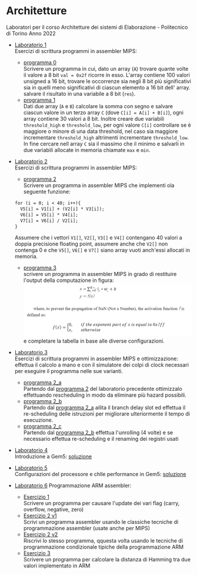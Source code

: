 # Architetture
Laboratori per il corso Architetture dei sistemi di Elaborazione - Politecnico di Torino Anno 2022

* [Laboratorio 1](https://github.com/lorenzobellino/Architetture/blob/master/Laboratori/Lab01/lab_01.pdf)  
Esercizi di scrittura programmi in assembler MIPS:
  + [programma 0](https://github.com/lorenzobellino/Architetture/blob/main/Laboratori/Lab01/program_0.s)  
  Scrivere un programma in cui, dato un array (```A```) trovare quante volte il valore a 8 bit ```val = 0x2f``` ricorre in esso. L'array contiene 100 valori unsigned a 16 bit, trovare le occorrenze sia negli 8 bit più significativi sia in quelli meno significativi di ciascun elemento a 16 bit dell' array. salvare il risultato in una variabile a 8 bit (```res```).
  + [programma 1](https://github.com/lorenzobellino/Architetture/blob/main/Laboratori/Lab01/program_1.s)  
Dati due array (```A``` e ```B```) calcolare la somma con segno e salvare ciascun valore in un terzo array ```C``` (dove ```C[i] = A[i] + B[i]```), ogni array contiene 30 valori a 8 bit. Inoltre creare due variabili ```threshold_high``` e ```threshold_low```, per ogni valore ```C[i]``` controllare se è maggiore o minore di una data threshold, nel caso sia maggiore incrementare ```threshold_high``` altrimenti incrementare ```threshold_low```. In fine cercare nell array ```C``` sia il massimo che il minimo e salvarli in due variabili allocate in memoria chiamate ```max``` e ```min```.
* [Laboratorio 2](https://github.com/lorenzobellino/Architetture/blob/main/Laboratori/Lab02/lab_02.pdf)  
Esercizi di scrittura programmi in assembler MIPS:
  + [programma 2](https://github.com/lorenzobellino/Architetture/blob/main/Laboratori/Lab02/program_2.s)   
  Scrivere un programma in assembler MIPS che implementi ola seguente funzione:  
  ```
  for (i = 0; i < 40; i++){
    V5[i] = V1[i] + (V2[i] * V3[i]);
    V6[i] = V5[i] * V4[i];
    V7[i] = V6[i] / V2[i];
  }
  ```
  Assumere che i vettori ```V1[]```, ```V2[]```, ```V3[]``` e ```V4[]``` contengano 40 valori a doppia precisione floating point, assumere anche che ```V2[]```  non contenga 0 e che ```V5[]```, ```V6[]``` e ```V7[]``` siano array vuoti anch'essi allocati in memoria.
  + [programma 3](https://github.com/lorenzobellino/Architetture/blob/main/Laboratori/Lab02/program_3.s)  
  scrivere un programma in assembler MIPS in grado di restituire l'output della computazione in figura:  
  ![](https://github.com/lorenzobellino/Architetture/blob/main/img/img1.png)  
  e completare la tabella in base alle diverse configurazioni.
* [Laboratorio 3](https://github.com/lorenzobellino/Architetture/blob/master/Laboratori/Lab03/lab_03.pdf)  
  Esercizi di scrittura programmi in assembler MIPS e ottimizzazione: effettua il calcolo a mano e con il simulatore dei colpi di clock necessari per eseguire il programma nelle sue varianti.
    + [programma 2_a](https://github.com/lorenzobellino/Architetture/blob/main/Laboratori/Lab03/program_2_a.s)  
    Partendo dal [programma 2](https://github.com/lorenzobellino/Architetture/blob/main/Laboratori/Lab02/program_2.s) del laboratorio precedente ottimizzalo effettuando rescheduling in modo da eliminare più hazard possibili.
    + [programma 2_b](https://github.com/lorenzobellino/Architetture/blob/main/Laboratori/Lab03/program_2_b.s)  
    Partendo dal [programma 2_a](https://github.com/lorenzobellino/Architetture/blob/main/Laboratori/Lab03/program_2_a.s) ailita il branch delay slot ed effettua il re-scheduling delle istruzioni per migliorare ulteriormente il tempo di esecuzione.
    + [programma 2_c](https://github.com/lorenzobellino/Architetture/blob/main/Laboratori/Lab03/program_2_c.s)  
    Partendo dal [programma 2_b](https://github.com/lorenzobellino/Architetture/blob/main/Laboratori/Lab03/program_2_b.s) effettua l'unrolling (4 volte) e se necessario effettua re-scheduling e il renaming dei registri usati
* [Laboratorio 4](https://github.com/lorenzobellino/Architetture/blob/master/Laboratori/Lab04/lab_04.pdf)  
Introduzione a Gem5: [soluzione](https://github.com/lorenzobellino/Architetture/blob/master/Laboratori/Lab04/lab_04.pdf)  
* [Laboratorio 5](https://github.com/lorenzobellino/Architetture/blob/master/Laboratori/Lab05/lab_05.pdf)  
Configurazioni del processore e chlle performance in Gem5: [soluzione](https://github.com/lorenzobellino/Architetture/blob/master/Laboratori/Lab05/lab_05.pdf)  

* [Laboratorio 6](https://github.com/lorenzobellino/Architetture/blob/master/Laboratori/Lab06/lab_06_2021-22.pdf)
Programmazione ARM assembler:  
  + [Esercizio 1](https://github.com/lorenzobellino/Architetture/blob/main/Laboratori/Lab06/LAB06E1.s)  
  Scrivere un programma per causare l'update dei vari flag (carry, overflow, negative, zero)
  + [Esercizio 2 v1](https://github.com/lorenzobellino/Architetture/blob/main/Laboratori/Lab06/LAB06E2v1.s)  
  Scrivi un programma assembler usando le classiche tecniche di programmazione assembler (usate anche per MIPS)
  + [Esercizio 2 v2](https://github.com/lorenzobellino/Architetture/blob/main/Laboratori/Lab06/LAB06E2v2.s)  
  Riscrivi lo stesso programma, qquesta volta usando le tecniche di programmazione condizionale tipiche della programmazione ARM
  + [Esercizio 3](https://github.com/lorenzobellino/Architetture/blob/main/Laboratori/Lab06/LAB06E3.s)  
  Scrivere un programma per calcolare la distanza di Hamming tra due valori implementato in ARM
